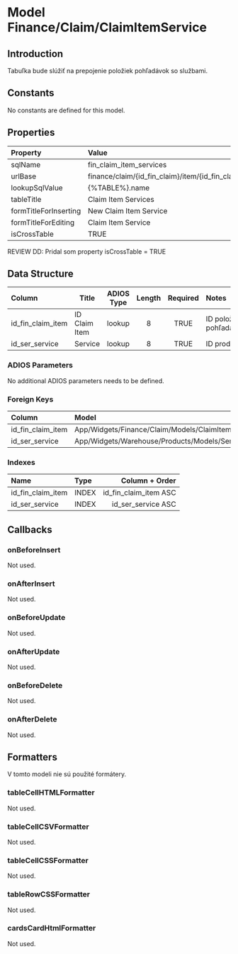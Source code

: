 # Model Finance/Claim/ClaimItemService

## Introduction

Tabuľka bude slúžiť na prepojenie položiek pohľadávok so službami.

## Constants

No constants are defined for this model.

## Properties

| Property              | Value                                                         |
| :-------------------- | :------------------------------------------------------------ |
| sqlName               | fin_claim_item_services                                       |
| urlBase               | finance/claim/{id_fin_claim}/item/{id_fin_claim_item}/service |
| lookupSqlValue        | {%TABLE%}.name                                                |
| tableTitle            | Claim Item Services                                           |
| formTitleForInserting | New Claim Item Service                                        |
| formTitleForEditing   | Claim Item Service                                            |
| isCrossTable          | TRUE                                                          |

REVIEW DD: Pridal som property isCrossTable = TRUE

## Data Structure

| Column            | Title         | ADIOS Type | Length | Required | Notes                 |
| :---------------- | ------------- | :--------: | :----: | :------: | :-------------------- |
| id_fin_claim_item | ID Claim Item |   lookup   |   8    |   TRUE   | ID položky pohľadávky |
| id_ser_service    | Service       |   lookup   |   8    |   TRUE   | ID produktu           |

### ADIOS Parameters

No additional ADIOS parameters needs to be defined.

### Foreign Keys

| Column            | Model                                         | Relation | OnUpdate | OnDelete |
| :---------------- | :-------------------------------------------- | :------: | -------- | -------- |
| id_fin_claim_item | App/Widgets/Finance/Claim/Models/ClaimItem    |   1:N    | Cascade  | Cascade  |
| id_ser_service    | App/Widgets/Warehouse/Products/Models/Service |   1:N    | Cascade  | Restrict |

### Indexes

| Name              | Type    |        Column + Order |
| :---------------- | :------ | --------------------: |
| id_fin_claim_item | INDEX   | id_fin_claim_item ASC |
| id_ser_service    | INDEX   |    id_ser_service ASC |

## Callbacks

### onBeforeInsert

Not used.

### onAfterInsert

Not used.

### onBeforeUpdate

Not used.

### onAfterUpdate

Not used.

### onBeforeDelete

Not used.

### onAfterDelete

Not used.

## Formatters

V tomto modeli nie sú použité formátery.

### tableCellHTMLFormatter

Not used.

### tableCellCSVFormatter

Not used.

### tableCellCSSFormatter

Not used.

### tableRowCSSFormatter

Not used.

### cardsCardHtmlFormatter

Not used.
